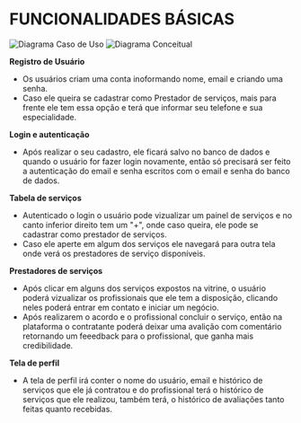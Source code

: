 # FUNCIONALIDADES BÁSICAS 

<!-- Código para por imagens dentro da documentação  -->
![Diagrama Caso de Uso](/SERVIÇO.png)
![Diagrama Conceitual](/Conceitual.png)

**Registro de Usuário**
- Os usuários criam uma conta inoformando nome,
email e criando uma senha. 
- Caso ele queira se cadastrar 
como Prestador de serviços, mais para frente ele tem essa opção
e terá que informar seu telefone e sua especialidade.

**Login e autenticação**
- Após realizar o seu cadastro, ele ficará salvo no banco de dados
e quando o usuário for fazer login novamente, então só precisará ser feito
a autenticação do email e senha escritos com o email e senha do banco de dados.

**Tabela de serviços**
- Autenticado o login o usuário pode vizualizar um painel de serviços e no canto inferior
direito tem um "+", onde caso queira, ele pode se cadastrar como prestador de serviços.
- Caso ele aperte em algum dos serviços ele navegará para outra tela onde verá os prestadores 
de serviço disponíveis.

**Prestadores de serviços**
- Após clicar em alguns dos serviços expostos na vitrine, o usuário poderá 
vizualizar os profissionais que ele tem a disposição, clicando neles poderá entrar
em contato e iniciar um negócio.
- Após realizarem o acordo e o profissional concluir o serviço, então na plataforma 
o contratante poderá deixar uma avalição com comentário retornando um feeedback para o
profissional, que ganha mais credibilidade.

**Tela de perfil**
- A tela de perfil irá conter o nome do usuário, email e histórico de serviços que ele já
contratou e do profissional terá o histórico de serviços que ele realizou, também terá, o 
histórico de avaliações tanto feitas quanto recebidas. 
